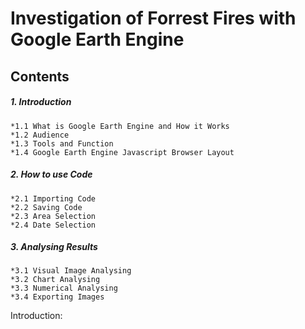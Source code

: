 # Investigation of Forrest Fires with Google Earth Engine

## Contents
##### 1. Introduction
    *1.1 What is Google Earth Engine and How it Works
    *1.2 Audience
    *1.3 Tools and Function
    *1.4 Google Earth Engine Javascript Browser Layout
    
##### 2. How to use Code
    *2.1 Importing Code
    *2.2 Saving Code
    *2.3 Area Selection
    *2.4 Date Selection

##### 3. Analysing Results
    *3.1 Visual Image Analysing
    *3.2 Chart Analysing
    *3.3 Numerical Analysing
    *3.4 Exporting Images


Introduction:
